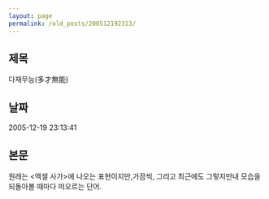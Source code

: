 ```yaml
---
layout: page
permalink: /old_posts/200512192313/
---
```


## 제목
다재무능(多才無能)

## 날짜
2005-12-19 23:13:41

## 본문
원래는 <엑셀 사가>에 나오는 표현이지만,가끔씩, 그리고 최근에도 그렇지만내 모습을 되돌아볼 때마다 떠오르는 단어.